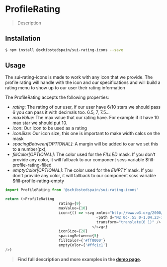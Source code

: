 # ProfileRating

> Description

<!-- ![](./assets/preview.png) -->

## Installation

```sh
$ npm install @schibstedspain/sui-rating-icons --save
```

## Usage

The sui-rating-icons is made to work with any icon that we provide.
The profile rating will handle with the icon and our specifications and will build a rating menu to show up to our user their rating information

The ProfileRating accepts the following properties:

- *rating*: The rating of our user, if our user have 6/10 stars we should pass 6 you can pass it with decimals too. 6.5, 7, 7.5...
- *maxValue*: The max value that our rating have. For example if it have 10 max star we should put 10.
- *icon*: Our Icon to be used as a rating
- *iconSize*: Our icon size, this one is important to make width calcs on the mask
- *spacingBetween[OPTIONAL]*: A margin will be added to our we set this to a number(px),
- *fillColor[OPTIONAL]*: The color used for the *FILLED* mask. If you don't provide any color, it will fallback to our component scss variable $fill-profile-rating-filled
- *emptyColor[OPTIONAL]*: The color used for the *EMPTY* mask. If you don't provide any color, it will fallback to our component scss variable $fill-profile-rating-empty

```js
import ProfileRating from '@schibstedspain/sui-rating-icons'

return (<ProfileRating
                        rating={9}
                        maxValue={10}
                        icon={() => <svg xmlns="http://www.w3.org/2000/svg" width="28" height="28" viewBox="0 0 8 8">
                                         <path d="M2 0c-.55 0-1.04.23-1.41.59-.36.36-.59.85-.59 1.41 0 .55.23 1.04.59 1.41l3.41 3.41 3.41-3.41c.36-.36.59-.85.59-1.41 0-.55-.23-1.04-.59-1.41-.36-.36-.85-.59-1.41-.59-.55 0-1.04.23-1.41.59-.36.36-.59.85-.59 1.41 0-.55-.23-1.04-.59-1.41-.36-.36-.85-.59-1.41-.59z"
                                         transform="translate(0 1)" />
                                       </svg>}
                        iconSize={28}
                        spacingBetween={5}
                        fillColor={'#ff0000'}
                        emptyColor={'#ffc1c1'}
/>)
```


> **Find full description and more examples in the [demo page](#).**